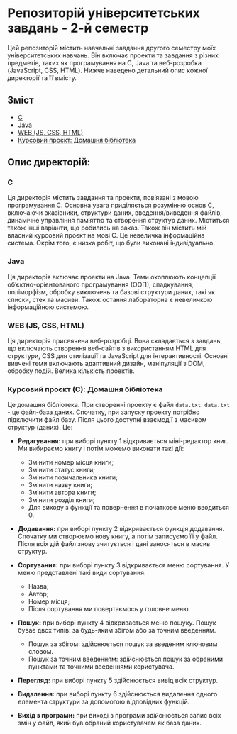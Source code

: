 # Репозиторій університетських завдань - 2-й семестр

Цей репозиторій містить навчальні завдання другого семестру моїх університетських навчань. Він включає проекти та завдання з різних предметів, таких як програмування на C, Java та веб-розробка (JavaScript, CSS, HTML). Нижче наведено детальний опис кожної директорії та її вмісту.

## Зміст
- [C](#c)
- [Java](#java)
- [WEB (JS, CSS, HTML)](#web-js-css-html)
- [Курсовий проєкт: Домашня бібліотека](#курсовий-проєкт-домашня-бібліотека)

## Опис директорій:

### C
Ця директорія містить завдання та проекти, пов’язані з мовою програмування C. Основна увага приділяється розумінню основ C, включаючи вказівники, структури даних, введення/виведення файлів, динамічне управління пам’яттю та створення структур даних. 
Міститься також інші варіанти, що робились на заказ.
Також він містить мій власний курсовий проєкт на мові С. Це невеличка інформаційна система. Окрім того, є низка робіт, що були виконані індивідуально.

### Java
Ця директорія включає проекти на Java. Теми охоплюють концепції об’єктно-орієнтованого програмування (ООП), спадкування, поліморфізм, обробку виключень та базові структури даних, такі як списки, стек та масиви. Також остання лабораторна є невеличкою інформаційною системою.

### WEB (JS, CSS, HTML)
Ця директорія присвячена веб-розробці. Вона складається з завдань, що включають створення веб-сайтів з використанням HTML для структури, CSS для стилізації та JavaScript для інтерактивності. Основні вивчені теми включають адаптивний дизайн, маніпуляції з DOM, обробку подій. Велика кількість проектів.

### Курсовий проєкт (C): Домашня бібліотека
Це домашня бібліотека. При створенні проекту є файл `data.txt`. `data.txt` - це файл-база даних. Спочатку, при запуску проекту потрібно підключити файл базу. Після цього доступні взаємодії з масивом структур (даних). Це:

- **Редагування:** при виборі пункту 1 відкривається міні-редактор книг. Ми вибираємо книгу і потім можемо виконати такі дії:
  - Змінити номер місця книги;
  - Змінити статус книги;
  - Змінити позичальника книги;
  - Змінити назву книги;
  - Змінити автора книги;
  - Змінити розділ книги;
  - Для виходу з функції та повернення в початкове меню вводиться 0.
  
- **Додавання:** при виборі пункту 2 відкривається функція додавання. Спочатку ми створюємо нову книгу, а потім записуємо її у файл. Після всіх дій файл знову зчитується і дані заносяться в масив структур.

- **Сортування:** при виборі пункту 3 відкривається меню сортування. У меню представлені такі види сортування:
  - Назва;
  - Автор;
  - Номер місця;
  - Після сортування ми повертаємось у головне меню.
  
- **Пошук:** при виборі пункту 4 відкривається меню пошуку. Пошук буває двох типів: за будь-яким збігом або за точним введенням.
  - Пошук за збігом: здійснюється пошук за введеним ключовим словом.
  - Пошук за точним введенням: здійснюється пошук за обраними пунктами та точними введеннями користувача.
  
- **Перегляд:** при виборі пункту 5 здійснюється вивід всіх структур.

- **Видалення:** при виборі пункту 6 здійснюється видалення одного елемента структури за допомогою відповідних функцій.

- **Вихід з програми:** при виході з програми здійснюється запис всіх змін у файл, який був обраний користувачем як база даних.
